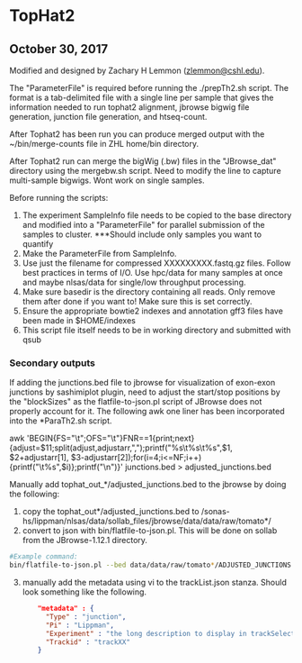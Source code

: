 # TopHat2
## October 30, 2017
Modified and designed by Zachary H Lemmon (<zlemmon@cshl.edu>). 

The "ParameterFile" is required before running the ./prepTh2.sh script. The format is a tab-delimited file with a single line per sample that gives the information needed to run tophat2 alignment, jbrowse bigwig file generation, junction file generation, and htseq-count.

After Tophat2 has been run you can produce merged output with the ~/bin/merge-counts file in ZHL home/bin directory.

After Tophat2 run can merge the bigWig (.bw) files in the "JBrowse_dat" directory using the mergebw.sh script. Need to modify the line to capture multi-sample bigwigs. Wont work on single samples.

Before running the scripts:
1) The experiment SampleInfo file needs to be copied to the base directory and modified into a "ParameterFile" for parallel submission of the samples to cluster. ***Should include only samples you want to quantify
2) Make the ParameterFile from SampleInfo.
3) Use just the filename for compressed XXXXXXXXX.fastq.gz files. Follow best practices in terms of I/O. Use hpc/data for many samples at once and maybe nlsas/data for single/low throughput processing.
4) Make sure basedir is the directory containing all reads. Only remove them after done if you want to! Make sure this is set correctly.
5) Ensure the appropriate bowtie2 indexes and annotation gff3 files have been made in $HOME/indexes
6) This script file itself needs to be in working directory and submitted with qsub 

### Secondary outputs
If adding the junctions.bed file to jbrowse for visualization of exon-exon junctions by sashimiplot plugin, need to adjust the start/stop positions by the "blockSizes" as the flatfile-to-json.pl script of JBrowse does not properly account for it. The following awk one liner has been incorporated into the *ParaTh2.sh script.

awk 'BEGIN{FS="\t";OFS="\t"}FNR==1{print;next}{adjust=$11;split(adjust,adjustarr,",");printf("%s\t%s\t%s",$1, $2+adjustarr[1], $3-adjustarr[2]);for(i=4;i<=NF;i++){printf("\t%s",$i)};printf("\n")}' junctions.bed > adjusted_junctions.bed

Manually add tophat_out_\*/adjusted_junctions.bed to the jbrowse by doing the following:
1. copy the tophat_out\*/adjusted_junctions.bed to /sonas-hs/lippman/nlsas/data/sollab_files/jbrowse/data/data/raw/tomato\*/
2. convert to json with bin/flatfile-to-json.pl. This will be done on sollab from the JBrowse-1.12.1 directory.

```bash
#Example command: 
bin/flatfile-to-json.pl --bed data/data/raw/tomato*/ADJUSTED_JUNCTIONS.bedFILE --trackLabel 'uniqueNoSpaceString' --key 'string with possible spaces to display next to track in browser' --out data/data/json/tomato\*/ --trackType 'SashimiPlot/View/Track/Sashimi'
```

3. manually add the metadata using vi to the trackList.json stanza. Should look something like the following.

```json
       "metadata" : {
         "Type" : "junction",
         "Pi" : "Lippman",
         "Experiment" : "the long description to display in trackSelector",
         "Trackid" : "trackXX"
       }
```
